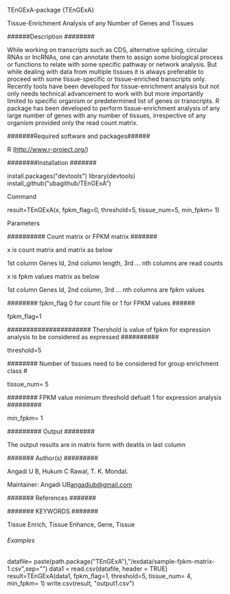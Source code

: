 TEnGExA-package {TEnGExA}	

Tissue-Enrichment Analysis of any Number of Genes and Tissues

######Description ########

While working on transcripts such as CDS, alternative splicing, circular RNAs or lncRNAs, one can annotate them to assign some biological process or functions to relate with some specific pathway or network analysis. But while dealing with data from multiple tissues it is always preferable to proceed with some tissue-specific or tissue-enriched transcripts only. Recently tools have been developed for tissue-enrichment analysis but not only needs technical advancement to work with but more importantly limited to specific organism or predetermined list of genes or transcripts. R package has been developed to perform tissue-enrichment analysis of any large number of genes with any number of tissues, irrespective of any organism provided only the read count matrix.


#######Required software and packages######

 R (http://www.r-project.org/)

########Installation #######

install.packages("devtools")
library(devtools)
install_github("ubagithub/TEnGExA")

Command

result=TEnGExA(x, fpkm_flag=0, threshold=5, tissue_num=5, min_fpkm= 1)

Parameters

########## Count matrix or FPKM matrix #######

x is count matrix and matrix as below

1st column Genes Id, 2nd column length, 3rd ... nth columns are read counts

x is fpkm values matrix as below

1st column Genes Id, 2nd column, 3rd ... nth columns are fpkm values

######## fpkm_flag 0 for count file or 1 for FPKM values ######

fpkm_flag=1

###################### Thershold is value of fpkm for expression analysis to be considered as expressed ##########

threshold=5

######## Number of tissues need to be considered for group enrichment class #

tissue_num= 5

######## FPKM value minimum threshold defualt 1 for expression analysis #########

min_fpkm= 1

######### Output ########

The output results are in matrix form with deatils in last column

####### Author(s) #########

Angadi U B, Hukum C Rawal, T. K. Mondal.

Maintainer: Angadi UB<angadiub@gmail.com>

####### References #######


####### KEYWORDS #######

Tissue Enrich, Tissue Enhance, Gene, Tissue


###### Examples  ########

datafile= paste(path.package("TEnGExA"),"/exdata/sample-fpkm-matrix-1.csv",sep="")
data1 = read.csv(datafile, header = TRUE)
result=TEnGExA(data1, fpkm_flag=1, threshold=5, tissue_num= 4, min_fpkm= 1)
write.csv(result, "output1.csv")






